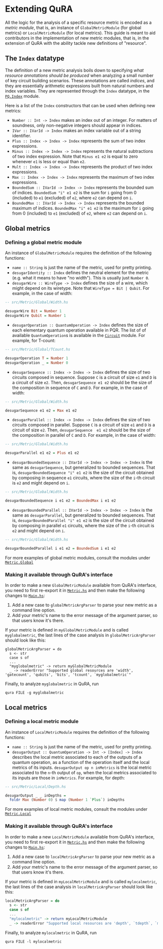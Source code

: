 # Extending QuRA

All the logic for the analysis of a specific resource metric is encoded as a *metric module*, that is, an instance of `GlobalMetricModule` (for global metrics) or `LocalMetricModule` (for local metrics).
This guide is meant to aid contributors in the implementation of new metric modules, that is, in the extension of QuRA with the ability tackle new definitions of "resource".

## The `Index` datatype

The definition of a new metric analysis boils down to specifying *what resource annotations should be produced* when analyzing a small number of key circuit building scenarios. These annotations are called *indices*, and they are essentially arithmetic expressions built from natural numbers and index variables. They are represented through the `Index` datatype, in the [`PQ.Index`](https://github.com/andreacolledan/qura/blob/main/src/PQ/Index.hs) module. 

Here is a list of the `Index` constructors that can be used when defining new metrics:

- `Number :: Int -> Index` makes an index out of an integer. For matters of soundness, only non-negative integers should appear in indices.
- `IVar :: IVarId -> Index` makes an index variable out of a string identifier.
- `Plus :: Index -> Index -> Index` represents the sum of two index expressions.
- `Minus :: Index -> Index -> Index` represents the natural subtractions of two index expression. Note that `Minus e1 e2` is equal to zero whenever `e1` is less or equal than `e2`.
- `Mult :: Index -> Index -> Index` represents the product of two index expressions.
- `Max :: Index -> Index -> Index` represents the maximum of two index expressions.
- `BoundedSum :: IVarId -> Index -> Index` represents the bounded sum of indices. `BoundedSum "i" e1 e2` is the sum for `i` going from 0 (included) to `e1` (excluded) of `e2`, where `e2` can depend on `i`.
- `BoundedMax :: IVarId -> Index -> Index` represents the bounded maximum of indices. `BoundedMax "i" e1 e2` is the maximum for `i` going from 0 (included) to `e1` (excluded) of `e2`, where `e2` can depend on `i`.

## Global metrics

### Defining a global metric module

An instance of `GlobalMetricModule` requires the definition of the following functions:

- `name :: String` is just the name of the metric, used for pretty printing.
- `desugarIdentity :: Index` defines the neutral element for the metric (e.g. what it means to have "no width"). This is usually just `Number 0`.
- `desugarWire :: WireType -> Index` defines the size of a wire, which might depend on its wiretype. Note that `WireType = Bit | Qubit`. For example, in the case of width:
```hs
-- src/Metric/Global/Width.hs

desugarWire Bit = Number 1
desugarWire Qubit = Number 1
```

- `desugarOperation :: QuantumOperation -> Index` defines the size of each elementary quantum operation available in PQR. The list of of available `QuantumOperation`s is available in the [`Circuit`](https://github.com/andreacolledan/qura/blob/main/src/Circuit.hs) module. For example, for T-count:
```hs
-- src/Metric/Global/TCount.hs

desugarOperation T = Number 1
desugarOperation _ = Number 0
```

- `desugarSequence :: Index -> Index -> Index` defines the size of two circuits composed in sequence. Suppose `C` is a circuit of size `e1` and `D` is a circuit of size `e2`. Then, `desugarSequence e1 e2` should be the size of the composition in sequence of `C` and `D`. For example, in the case of width:
```hs
-- src/Metric/Global/Width.hs

desugarSequence e1 e2 = Max e1 e2
```


- `desugarParallel :: Index -> Index -> Index` defines the size of two circuits composed in parallel. Suppose `C` is a circuit of size `e1` and `D` is a circuit of size `e2`. Then, `desugarSequence  e1 e2` should be the size of the composition in parallel of `C` and `D`. For example, in the case of width:
```hs
-- src/Metric/Global/Width.hs

desugarParallel e1 e2 = Plus e1 e2
```

- `desugarBoundedSequence :: IVarId -> Index -> Index -> Index` is the same as `desugarSequence`, but generalized to bounded sequences. That is, `desugarBoundedSequence "i" e1 e2` is the size of the circuit obtained by composing in sequence `e1` circuits, where the size of the `i`-th circuit is `e2` and might depend on `i`.
```hs
-- src/Metric/Global/Width.hs

desugarBoundedSequence i e1 e2 = BoundedMax i e1 e2
```

- `desugarBoundedParallel :: IVarId -> Index -> Index -> Index` is the same as `desugarParallel`, but generalized to bounded sequences. That is, `desugarBoundedParallel "i" e1 e2` is the size of the circuit obtained by composing in parallel `e1` circuits, where the size of the `i`-th circuit is `e2` and might depend on `i`.
```hs
-- src/Metric/Global/Width.hs

desugarBoundedParallel i e1 e2 = BoundedSum i e1 e2
```

For more examples of global metric modules, consult the modules under [`Metric.Global`](https://github.com/andreacolledan/qura/tree/main/src/Metric/Global)

### Making it available through QuRA's interface

In order to make a new `GlobalMetricModule` available from QuRA's interface, you need to first re-export it in [`Metric.hs`](https://github.com/andreacolledan/qura/blob/main/src/Metric.hs) and then make the following changes to [`Main.hs`](https://github.com/andreacolledan/qura/blob/main/app/Main.hs):

1. Add a new case to `globalMetricArgParser` to parse your new metric as a command line option.
2. Add your metric's name to the error message of the argument parser, so that users know it's there.

If your metric is defined in `myGlobalMetricModule` and is called `myglobalmetric`, the last lines of the case analysis in `globalMetricArgParser` should look like this:

```
globalMetricArgParser = do
  s <- str 
  case s of
  ...
  "myglobalmetric" -> return myGlobalMetricModule
  _ -> readerError "Supported global resources are 'width', 'gatecount', 'qubits', 'bits', 'tcount', `myglobalmetric`"

```

Finally, to analyze `myglobalmetric` in QuRA, run
```
qura FILE -g myglobalmetric
```

## Local metrics

### Defining a local metric module

An instance of `LocalMetricModule` requires the definition of the following functions:

- `name :: String` is just the name of the metric, used for pretty printing.
- `desugarOutput :: QuantumOperation -> Int -> [Index] -> Index` describes the local metric associated to each of the outputs of a quantum operation, as a function of the operation itself and the local metrics of its inputs. `desugarOutput op n inMetrics` is the local metric associated to the `n`-th output of `op`, when the local metrics associated to its inputs are those in `inMetrics`. For example, for depth:

```hs
-- src/Metric/Local/Depth.hs

desugarOutput _ _ inDepths =
  foldr Max (Number 0) $ map (Number 1 `Plus`) inDepths
```

For more examples of local metric modules, consult the modules under [`Metric.Local`](https://github.com/andreacolledan/qura/tree/main/src/Metric/Local)

### Making it available through QuRA's interface

In order to make a new `LocalMetricModule` available from QuRA's interface, you need to first re-export it in [`Metric.hs`](https://github.com/andreacolledan/qura/blob/main/src/Metric.hs) and then make the following changes to [`Main.hs`](https://github.com/andreacolledan/qura/blob/main/app/Main.hs):

1. Add a new case to `localMetricArgParser` to parse your new metric as a command line option.
2. Add your metric's name to the error message of the argument parser, so that users know it's there.

If your metric is defined in `myLocalMetricModule` and is called `mylocalmetric`, the last lines of the case analysis in `localMetricArgParser` should look like this:

```hs
localMetricArgParser = do
  s <- str 
  case s of
  ...
  "mylocalmetric" -> return myLocalMetricModule
  _ -> readerError "Supported local resources are 'depth', `tdepth`, `mylocalmetric`"
```

Finally, to analyze `mylocalmetric` in QuRA, run
```
qura FILE -l mylocalmetric
```